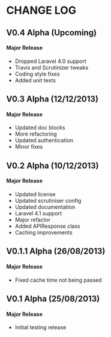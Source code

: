CHANGE LOG
==========


## V0.4 Alpha (Upcoming)
#### Major Release

* Dropped Laravel 4.0 support
* Travis and Scrutinizer tweaks
* Coding style fixes
* Added unit tests


## V0.3 Alpha (12/12/2013)
#### Major Release

* Updated doc blocks
* More refactoring
* Updated authentication
* Minor fixes


## V0.2 Alpha (10/12/2013)
#### Major Release

* Updated license
* Updated scrutiniser config
* Updated documentation
* Laravel 4.1 support
* Major refactor
* Added APIResponse class
* Caching improvements


## V0.1.1 Alpha (26/08/2013)
#### Major Release

* Fixed cache time not being passed


## V0.1 Alpha (25/08/2013)
#### Major Release

* Initial testing release
